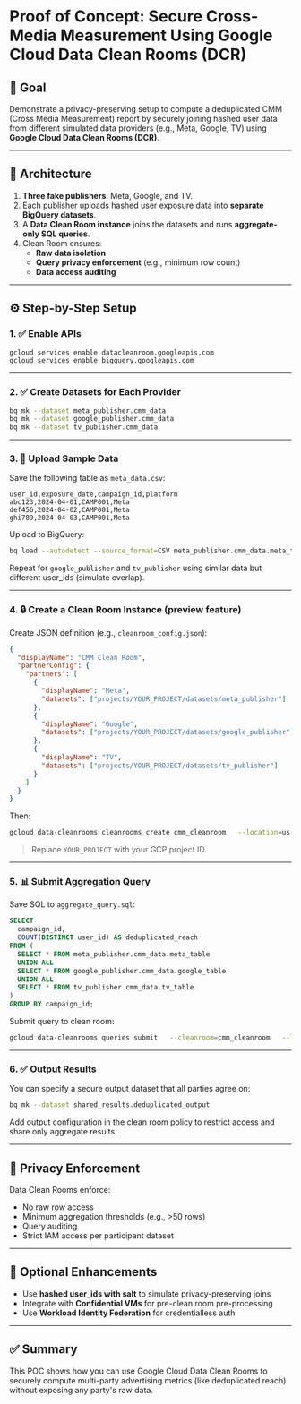 # Proof of Concept: Secure Cross-Media Measurement Using Google Cloud Data Clean Rooms (DCR)

## 📌 Goal

Demonstrate a privacy-preserving setup to compute a deduplicated CMM (Cross Media Measurement) report by securely joining hashed user data from different simulated data providers (e.g., Meta, Google, TV) using **Google Cloud Data Clean Rooms (DCR)**.

---

## 🧱 Architecture

1. **Three fake publishers**: Meta, Google, and TV.
2. Each publisher uploads hashed user exposure data into **separate BigQuery datasets**.
3. A **Data Clean Room instance** joins the datasets and runs **aggregate-only SQL queries**.
4. Clean Room ensures:
   - **Raw data isolation**
   - **Query privacy enforcement** (e.g., minimum row count)
   - **Data access auditing**

---

## ⚙️ Step-by-Step Setup

### 1. ✅ Enable APIs

```bash
gcloud services enable datacleanroom.googleapis.com
gcloud services enable bigquery.googleapis.com
```

---

### 2. ✅ Create Datasets for Each Provider

```bash
bq mk --dataset meta_publisher.cmm_data
bq mk --dataset google_publisher.cmm_data
bq mk --dataset tv_publisher.cmm_data
```

---

### 3. 🧪 Upload Sample Data

Save the following table as `meta_data.csv`:

```csv
user_id,exposure_date,campaign_id,platform
abc123,2024-04-01,CAMP001,Meta
def456,2024-04-02,CAMP001,Meta
ghi789,2024-04-03,CAMP001,Meta
```

Upload to BigQuery:

```bash
bq load --autodetect --source_format=CSV meta_publisher.cmm_data.meta_table meta_data.csv
```

Repeat for `google_publisher` and `tv_publisher` using similar data but different user_ids (simulate overlap).

---

### 4. 🔒 Create a Clean Room Instance (preview feature)

Create JSON definition (e.g., `cleanroom_config.json`):

```json
{
  "displayName": "CMM Clean Room",
  "partnerConfig": {
    "partners": [
      {
        "displayName": "Meta",
        "datasets": ["projects/YOUR_PROJECT/datasets/meta_publisher"]
      },
      {
        "displayName": "Google",
        "datasets": ["projects/YOUR_PROJECT/datasets/google_publisher"]
      },
      {
        "displayName": "TV",
        "datasets": ["projects/YOUR_PROJECT/datasets/tv_publisher"]
      }
    ]
  }
}
```

Then:

```bash
gcloud data-cleanrooms cleanrooms create cmm_cleanroom   --location=us-central1   --config-from-file=cleanroom_config.json
```

> Replace `YOUR_PROJECT` with your GCP project ID.

---

### 5. 📊 Submit Aggregation Query

Save SQL to `aggregate_query.sql`:

```sql
SELECT
  campaign_id,
  COUNT(DISTINCT user_id) AS deduplicated_reach
FROM (
  SELECT * FROM meta_publisher.cmm_data.meta_table
  UNION ALL
  SELECT * FROM google_publisher.cmm_data.google_table
  UNION ALL
  SELECT * FROM tv_publisher.cmm_data.tv_table
)
GROUP BY campaign_id;
```

Submit query to clean room:

```bash
gcloud data-cleanrooms queries submit   --cleanroom=cmm_cleanroom   --location=us-central1   --query-file=aggregate_query.sql
```

---

### 6. ✅ Output Results

You can specify a secure output dataset that all parties agree on:

```bash
bq mk --dataset shared_results.deduplicated_output
```

Add output configuration in the clean room policy to restrict access and share only aggregate results.

---

## 🔐 Privacy Enforcement

Data Clean Rooms enforce:
- No raw row access
- Minimum aggregation thresholds (e.g., >50 rows)
- Query auditing
- Strict IAM access per participant dataset

---

## 🚀 Optional Enhancements

- Use **hashed user_ids with salt** to simulate privacy-preserving joins
- Integrate with **Confidential VMs** for pre-clean room pre-processing
- Use **Workload Identity Federation** for credentialless auth

---

## ✅ Summary

This POC shows how you can use Google Cloud Data Clean Rooms to securely compute multi-party advertising metrics (like deduplicated reach) without exposing any party's raw data.